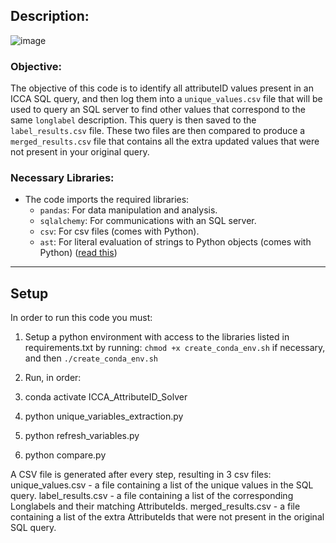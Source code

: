 ## Description: 
![image](https://github.com/chu-sainte-justine/ICCA-AttributeID-Solver/assets/67806795/5371ef8a-0ae6-4281-954e-b53904488870)

### Objective:
The objective of this code is to identify all attributeID values present in an ICCA SQL query, and then log them into a `unique_values.csv` file that will be used to query an SQL server to find other values that correspond to the same `longlabel` description. This query is then saved to the `label_results.csv` file. These two files are then compared to produce a `merged_results.csv` file that contains all the extra updated values that were not present in your original query.

### Necessary Libraries:
   - The code imports the required libraries:
     - `pandas`: For data manipulation and analysis.
     - `sqlalchemy`: For communications with an SQL server.
     - `csv`: For csv files (comes with Python).
     - `ast`: For literal evaluation of strings to Python objects (comes with Python) ([read this](https://stackoverflow.com/questions/15197673/using-pythons-eval-vs-ast-literal-eval))
       
---

## Setup
In order to run this code you must:

1. Setup a python environment with access to the libraries listed in requirements.txt by running:
   `chmod +x create_conda_env.sh` if necessary, and then
   `./create_conda_env.sh`
   
2. Run, in order:
  1. conda activate ICCA_AttributeID_Solver
  2. python unique_variables_extraction.py
  3. python refresh_variables.py
  4. python compare.py

A CSV file is generated after every step, resulting in 3 csv files:
unique_values.csv - a file containing a list of the unique values in the SQL query.
label_results.csv - a file containing a list of the corresponding Longlabels and their matching AttributeIds.
merged_results.csv - a file containing a list of the extra AttributeIds that were not present in the original SQL query.

